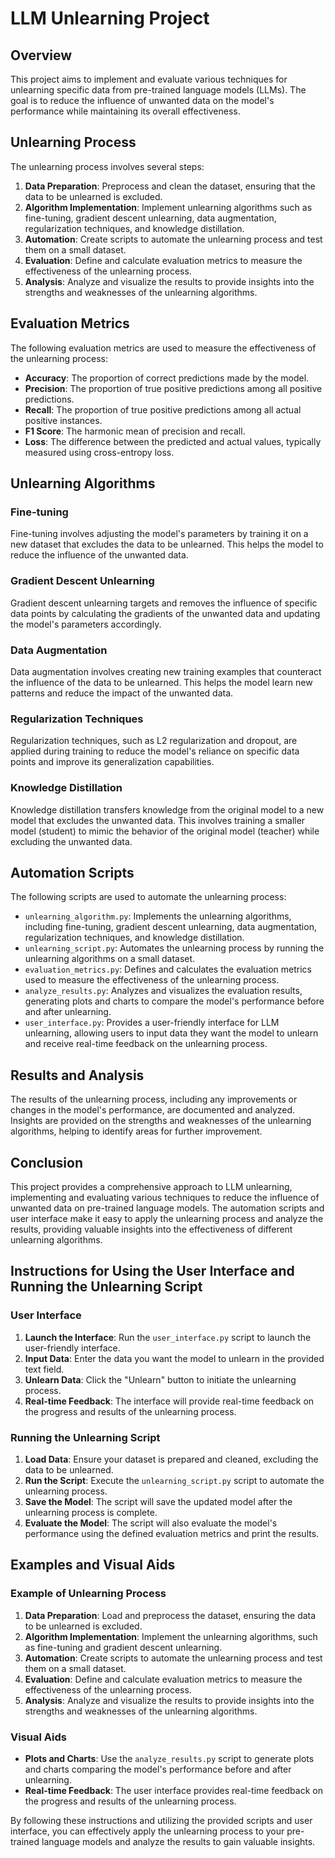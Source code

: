 # LLM Unlearning Project

## Overview

This project aims to implement and evaluate various techniques for unlearning specific data from pre-trained language models (LLMs). The goal is to reduce the influence of unwanted data on the model's performance while maintaining its overall effectiveness.

## Unlearning Process

The unlearning process involves several steps:

1. **Data Preparation**: Preprocess and clean the dataset, ensuring that the data to be unlearned is excluded.
2. **Algorithm Implementation**: Implement unlearning algorithms such as fine-tuning, gradient descent unlearning, data augmentation, regularization techniques, and knowledge distillation.
3. **Automation**: Create scripts to automate the unlearning process and test them on a small dataset.
4. **Evaluation**: Define and calculate evaluation metrics to measure the effectiveness of the unlearning process.
5. **Analysis**: Analyze and visualize the results to provide insights into the strengths and weaknesses of the unlearning algorithms.

## Evaluation Metrics

The following evaluation metrics are used to measure the effectiveness of the unlearning process:

- **Accuracy**: The proportion of correct predictions made by the model.
- **Precision**: The proportion of true positive predictions among all positive predictions.
- **Recall**: The proportion of true positive predictions among all actual positive instances.
- **F1 Score**: The harmonic mean of precision and recall.
- **Loss**: The difference between the predicted and actual values, typically measured using cross-entropy loss.

## Unlearning Algorithms

### Fine-tuning

Fine-tuning involves adjusting the model's parameters by training it on a new dataset that excludes the data to be unlearned. This helps the model to reduce the influence of the unwanted data.

### Gradient Descent Unlearning

Gradient descent unlearning targets and removes the influence of specific data points by calculating the gradients of the unwanted data and updating the model's parameters accordingly.

### Data Augmentation

Data augmentation involves creating new training examples that counteract the influence of the data to be unlearned. This helps the model learn new patterns and reduce the impact of the unwanted data.

### Regularization Techniques

Regularization techniques, such as L2 regularization and dropout, are applied during training to reduce the model's reliance on specific data points and improve its generalization capabilities.

### Knowledge Distillation

Knowledge distillation transfers knowledge from the original model to a new model that excludes the unwanted data. This involves training a smaller model (student) to mimic the behavior of the original model (teacher) while excluding the unwanted data.

## Automation Scripts

The following scripts are used to automate the unlearning process:

- `unlearning_algorithm.py`: Implements the unlearning algorithms, including fine-tuning, gradient descent unlearning, data augmentation, regularization techniques, and knowledge distillation.
- `unlearning_script.py`: Automates the unlearning process by running the unlearning algorithms on a small dataset.
- `evaluation_metrics.py`: Defines and calculates the evaluation metrics used to measure the effectiveness of the unlearning process.
- `analyze_results.py`: Analyzes and visualizes the evaluation results, generating plots and charts to compare the model's performance before and after unlearning.
- `user_interface.py`: Provides a user-friendly interface for LLM unlearning, allowing users to input data they want the model to unlearn and receive real-time feedback on the unlearning process.

## Results and Analysis

The results of the unlearning process, including any improvements or changes in the model's performance, are documented and analyzed. Insights are provided on the strengths and weaknesses of the unlearning algorithms, helping to identify areas for further improvement.

## Conclusion

This project provides a comprehensive approach to LLM unlearning, implementing and evaluating various techniques to reduce the influence of unwanted data on pre-trained language models. The automation scripts and user interface make it easy to apply the unlearning process and analyze the results, providing valuable insights into the effectiveness of different unlearning algorithms.

## Instructions for Using the User Interface and Running the Unlearning Script

### User Interface

1. **Launch the Interface**: Run the `user_interface.py` script to launch the user-friendly interface.
2. **Input Data**: Enter the data you want the model to unlearn in the provided text field.
3. **Unlearn Data**: Click the "Unlearn" button to initiate the unlearning process.
4. **Real-time Feedback**: The interface will provide real-time feedback on the progress and results of the unlearning process.

### Running the Unlearning Script

1. **Load Data**: Ensure your dataset is prepared and cleaned, excluding the data to be unlearned.
2. **Run the Script**: Execute the `unlearning_script.py` script to automate the unlearning process.
3. **Save the Model**: The script will save the updated model after the unlearning process is complete.
4. **Evaluate the Model**: The script will also evaluate the model's performance using the defined evaluation metrics and print the results.

## Examples and Visual Aids

### Example of Unlearning Process

1. **Data Preparation**: Load and preprocess the dataset, ensuring the data to be unlearned is excluded.
2. **Algorithm Implementation**: Implement the unlearning algorithms, such as fine-tuning and gradient descent unlearning.
3. **Automation**: Create scripts to automate the unlearning process and test them on a small dataset.
4. **Evaluation**: Define and calculate evaluation metrics to measure the effectiveness of the unlearning process.
5. **Analysis**: Analyze and visualize the results to provide insights into the strengths and weaknesses of the unlearning algorithms.

### Visual Aids

- **Plots and Charts**: Use the `analyze_results.py` script to generate plots and charts comparing the model's performance before and after unlearning.
- **Real-time Feedback**: The user interface provides real-time feedback on the progress and results of the unlearning process.

By following these instructions and utilizing the provided scripts and user interface, you can effectively apply the unlearning process to your pre-trained language models and analyze the results to gain valuable insights.
